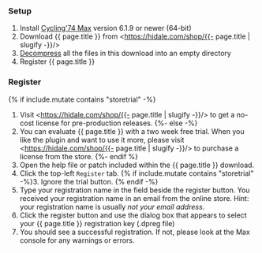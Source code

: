 ### Setup

1. Install [Cycling'74 Max](https://cycling74.com/downloads/) version 6.1.9 or newer (64-bit)
2. Download {{ page.title }} from <https://hidale.com/shop/{{- page.title | slugify -}}/>
3. [Decompress](https://support.microsoft.com/en-us/help/14200/windows-compress-uncompress-zip-files)
   all the files in this download into an empty directory
4. Register {{ page.title }}

### Register

{% if include.mutate contains "storetrial" -%}
1. Visit <https://hidale.com/shop/{{- page.title | slugify -}}/> to get a no-cost license for pre-production releases.
{%- else -%}
1. You can evaluate {{ page.title }} with a two week free trial. When you like the plugin
   and want to use it more, please visit <https://hidale.com/shop/{{- page.title | slugify -}}/>
   to purchase a license from the store.
{%- endif %}
2. Open the help file or patch included within the {{ page.title }} download.
3. Click the top-left `Register` tab.
{% if include.mutate contains "storetrial" -%}3. Ignore the trial button.
{% endif -%}
4. Type your registration name in the field beside the register button. You
   received your registration name in an email from the online store. Hint: your
   registration name is usually _not your email address_.
5. Click the register button and use the dialog box that appears to select
   your {{ page.title }} registration key (.dpreg file)
6. You should see a successful registration. If not, please look at the Max console
   for any warnings or errors.
